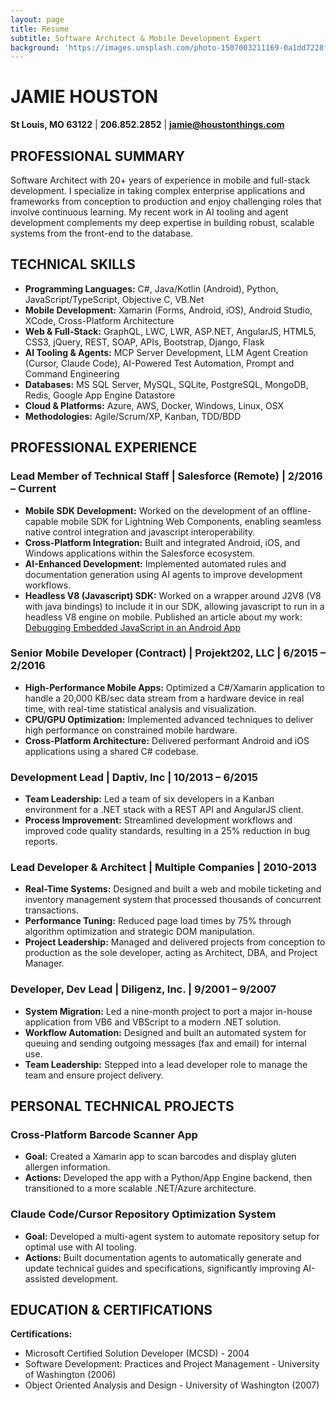 ```yaml
---
layout: page
title: Resume
subtitle: Software Architect & Mobile Development Expert
background: 'https://images.unsplash.com/photo-1507003211169-0a1dd7228f2d?ixlib=rb-4.0.3&ixid=M3wxMjA3fDB8MHxwaG90by1wYWdlfHx8fGVufDB8fHx8fA%3D%3D&auto=format&fit=crop&w=1974&q=80'
---
```


# JAMIE HOUSTON
**St Louis, MO 63122** | **206.852.2852** | **jamie@houstonthings.com**

## PROFESSIONAL SUMMARY

Software Architect with 20+ years of experience in mobile and full-stack development. I specialize in taking complex enterprise applications and frameworks from conception to production and enjoy challenging roles that involve continuous learning. My recent work in AI tooling and agent development complements my deep expertise in building robust, scalable systems from the front-end to the database.

## TECHNICAL SKILLS

- **Programming Languages:** C#, Java/Kotlin (Android), Python, JavaScript/TypeScript, Objective C, VB.Net
- **Mobile Development:** Xamarin (Forms, Android, iOS), Android Studio, XCode, Cross-Platform Architecture
- **Web & Full-Stack:** GraphQL, LWC, LWR, ASP.NET, AngularJS, HTML5, CSS3, jQuery, REST, SOAP, APIs, Bootstrap, Django, Flask
- **AI Tooling & Agents:** MCP Server Development, LLM Agent Creation (Cursor, Claude Code), AI-Powered Test Automation, Prompt and Command Engineering
- **Databases:** MS SQL Server, MySQL, SQLite, PostgreSQL, MongoDB, Redis, Google App Engine Datastore
- **Cloud & Platforms:** Azure, AWS, Docker, Windows, Linux, OSX
- **Methodologies:** Agile/Scrum/XP, Kanban, TDD/BDD

## PROFESSIONAL EXPERIENCE

### Lead Member of Technical Staff | Salesforce (Remote) | 2/2016 – Current

- **Mobile SDK Development:** Worked on the development of an offline-capable mobile SDK for Lightning Web Components, enabling seamless native control integration and javascript interoperability.
- **Cross-Platform Integration:** Built and integrated Android, iOS, and Windows applications within the Salesforce ecosystem.
- **AI-Enhanced Development:** Implemented automated rules and documentation generation using AI agents to improve development workflows.
- **Headless V8 (Javascript) SDK:** Worked on a wrapper around J2V8 (V8 with java bindings) to include it in our SDK, allowing javascript to run in a headless V8 engine on mobile. Published an article about my work: [Debugging Embedded JavaScript in an Android App](https://medium.com/salesforce-engineering/debugging-embedded-javascript-in-an-android-app-using-chrome-devtools-8553864ee09c)

### Senior Mobile Developer (Contract) | Projekt202, LLC | 6/2015 – 2/2016

- **High-Performance Mobile Apps:** Optimized a C#/Xamarin application to handle a 20,000 KB/sec data stream from a hardware device in real time, with real-time statistical analysis and visualization.
- **CPU/GPU Optimization:** Implemented advanced techniques to deliver high performance on constrained mobile hardware.
- **Cross-Platform Architecture:** Delivered performant Android and iOS applications using a shared C# codebase.

### Development Lead | Daptiv, Inc | 10/2013 – 6/2015

- **Team Leadership:** Led a team of six developers in a Kanban environment for a .NET stack with a REST API and AngularJS client.
- **Process Improvement:** Streamlined development workflows and improved code quality standards, resulting in a 25% reduction in bug reports.

### Lead Developer & Architect | Multiple Companies | 2010-2013

- **Real-Time Systems:** Designed and built a web and mobile ticketing and inventory management system that processed thousands of concurrent transactions.
- **Performance Tuning:** Reduced page load times by 75% through algorithm optimization and strategic DOM manipulation.
- **Project Leadership:** Managed and delivered projects from conception to production as the sole developer, acting as Architect, DBA, and Project Manager.

### Developer, Dev Lead | Diligenz, Inc. | 9/2001 – 9/2007

- **System Migration:** Led a nine-month project to port a major in-house application from VB6 and VBScript to a modern .NET solution.
- **Workflow Automation:** Designed and built an automated system for queuing and sending outgoing messages (fax and email) for internal use.
- **Team Leadership:** Stepped into a lead developer role to manage the team and ensure project delivery.

## PERSONAL TECHNICAL PROJECTS

### Cross-Platform Barcode Scanner App
- **Goal:** Created a Xamarin app to scan barcodes and display gluten allergen information.
- **Actions:** Developed the app with a Python/App Engine backend, then transitioned to a more scalable .NET/Azure architecture.

### Claude Code/Cursor Repository Optimization System
- **Goal:** Developed a multi-agent system to automate repository setup for optimal use with AI tooling.
- **Actions:** Built documentation agents to automatically generate and update technical guides and specifications, significantly improving AI-assisted development.

## EDUCATION & CERTIFICATIONS

**Certifications:**
- Microsoft Certified Solution Developer (MCSD) - 2004
- Software Development: Practices and Project Management - University of Washington (2006)
- Object Oriented Analysis and Design - University of Washington (2007)